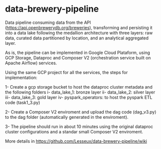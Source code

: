 # data-brewery-pipeline

Data pipeline consuming data from the API (<https://api.openbrewerydb.org/breweries>), transforming and persisting it into a data lake following the medallion architecture with three layers: raw data, curated data partitioned by location, and an analytical aggregated layer.

As is, the pipeline can be implemented in Google Cloud Plataform, using GCP Storage, Dataproc and Composer V2 (orchestration service built on Apache Airflow) services. 

Using the same GCP project for all the services, the steps for implementation:

1- Create a gcp storage bucket to host the dataproc cluster metadata and the following folders 
  i- data_lake_1: bronze layer
  ii- data_lake_2: silver layer
  iii- data_lake_3: gold layer
  iv- pyspark_operators: to host the pyspark ETL code (task1_3.py)

2- Create a Composer V2 enviroment and upload the dag code (dag_v3.py) to the dag folder (automatically generated in the enviroment).

3- The pipeline should run in about 10 minutes using the original dataproc cluster configurations and a standar small Composer V2 enviroment.  

More details in https://github.com/Lesseux/data-brewery-pipeline/wiki
